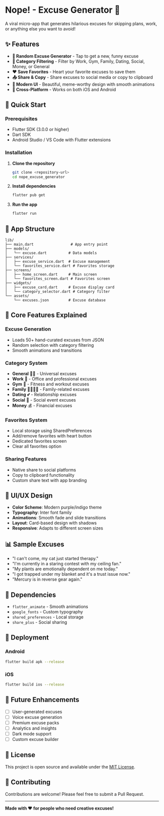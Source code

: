 # Nope! - Excuse Generator 🚫

A viral micro-app that generates hilarious excuses for skipping plans, work, or anything else you want to avoid!

## ✨ Features

- **🎲 Random Excuse Generator** - Tap to get a new, funny excuse
- **📁 Category Filtering** - Filter by Work, Gym, Family, Dating, Social, Money, or General
- **❤️ Save Favorites** - Heart your favorite excuses to save them
- **📤 Share & Copy** - Share excuses to social media or copy to clipboard
- **🎨 Modern UI** - Beautiful, meme-worthy design with smooth animations
- **📱 Cross-Platform** - Works on both iOS and Android

## 🚀 Quick Start

### Prerequisites
- Flutter SDK (3.0.0 or higher)
- Dart SDK
- Android Studio / VS Code with Flutter extensions

### Installation

1. **Clone the repository**
   ```bash
   git clone <repository-url>
   cd nope_excuse_generator
   ```

2. **Install dependencies**
   ```bash
   flutter pub get
   ```

3. **Run the app**
   ```bash
   flutter run
   ```

## 📱 App Structure

```
lib/
├── main.dart                 # App entry point
├── models/
│   └── excuse.dart          # Data models
├── services/
│   ├── excuse_service.dart  # Excuse management
│   └── favorites_service.dart # Favorites storage
├── screens/
│   ├── home_screen.dart     # Main screen
│   └── favorites_screen.dart # Favorites screen
├── widgets/
│   ├── excuse_card.dart     # Excuse display card
│   └── category_selector.dart # Category filter
└── assets/
    └── excuses.json         # Excuse database
```

## 🎯 Core Features Explained

### Excuse Generation
- Loads 50+ hand-curated excuses from JSON
- Random selection with category filtering
- Smooth animations and transitions

### Category System
- **General** 🤷‍♂️ - Universal excuses
- **Work** 💼 - Office and professional excuses
- **Gym** 💪 - Fitness and workout excuses
- **Family** 👨‍👩‍👧‍👦 - Family-related excuses
- **Dating** 💕 - Relationship excuses
- **Social** 🎉 - Social event excuses
- **Money** 💰 - Financial excuses

### Favorites System
- Local storage using SharedPreferences
- Add/remove favorites with heart button
- Dedicated favorites screen
- Clear all favorites option

### Sharing Features
- Native share to social platforms
- Copy to clipboard functionality
- Custom share text with app branding

## 🎨 UI/UX Design

- **Color Scheme**: Modern purple/indigo theme
- **Typography**: Inter font family
- **Animations**: Smooth fade and slide transitions
- **Layout**: Card-based design with shadows
- **Responsive**: Adapts to different screen sizes

## 📊 Sample Excuses

- "I can't come, my cat just started therapy."
- "I'm currently in a staring contest with my ceiling fan."
- "My plants are emotionally dependent on me today."
- "I got trapped under my blanket and it's a trust issue now."
- "Mercury is in reverse gear again."

## 🔧 Dependencies

- `flutter_animate` - Smooth animations
- `google_fonts` - Custom typography
- `shared_preferences` - Local storage
- `share_plus` - Social sharing

## 🚀 Deployment

### Android
```bash
flutter build apk --release
```

### iOS
```bash
flutter build ios --release
```

## 🎯 Future Enhancements

- [ ] User-generated excuses
- [ ] Voice excuse generation
- [ ] Premium excuse packs
- [ ] Analytics and insights
- [ ] Dark mode support
- [ ] Custom excuse builder

## 📄 License

This project is open source and available under the [MIT License](LICENSE).

## 🤝 Contributing

Contributions are welcome! Please feel free to submit a Pull Request.

---

**Made with ❤️ for people who need creative excuses!** 